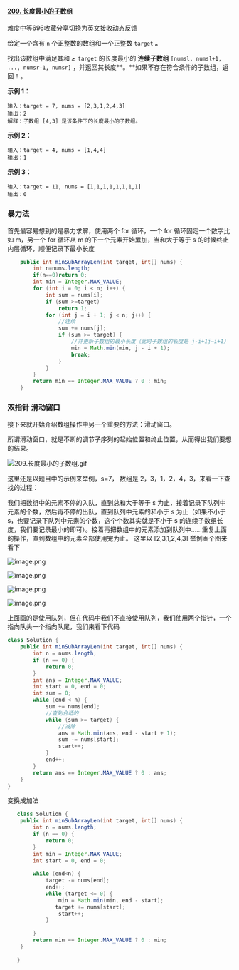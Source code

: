 #### [209. 长度最小的子数组](https://leetcode-cn.com/problems/minimum-size-subarray-sum/)

难度中等696收藏分享切换为英文接收动态反馈

给定一个含有 `n` 个正整数的数组和一个正整数 `target` **。**

找出该数组中满足其和 `≥ target` 的长度最小的 **连续子数组** `[numsl, numsl+1, ..., numsr-1, numsr]` ，并返回其长度**。**如果不存在符合条件的子数组，返回 `0` 。

 

**示例 1：**

```
输入：target = 7, nums = [2,3,1,2,4,3]
输出：2
解释：子数组 [4,3] 是该条件下的长度最小的子数组。
```

**示例 2：**

```
输入：target = 4, nums = [1,4,4]
输出：1
```

**示例 3：**

```
输入：target = 11, nums = [1,1,1,1,1,1,1,1]
输出：0
```

### 暴力法

首先最容易想到的是暴力求解，使用两个 for 循环，一个 for 循环固定一个数字比如 m，另一个 for 循环从 m 的下一个元素开始累加，当和大于等于 s 的时候终止内层循环，顺便记录下最小长度

```java
    public int minSubArrayLen(int target, int[] nums) {
        int n=nums.length;
        if(n==0)return 0;
        int min = Integer.MAX_VALUE;
        for (int i = 0; i < n; i++) {
            int sum = nums[i];
            if (sum >=target)
                return 1;
            for (int j = i + 1; j < n; j++) {
                //连续
                sum += nums[j];
                if (sum >= target) {
                    //并更新子数组的最小长度（此时子数组的长度是 j-i+1j−i+1）
                    min = Math.min(min, j - i + 1);
                    break;
                }
            }
        }
        return min == Integer.MAX_VALUE ? 0 : min;
    }


```

### 双指针  滑动窗口

接下来就开始介绍数组操作中另一个重要的方法：滑动窗口。

所谓滑动窗口，就是不断的调节子序列的起始位置和终止位置，从而得出我们要想的结果。

![209.长度最小的子数组.gif](https://pic.leetcode-cn.com/1626251110-hOsxXM-209.%E9%95%BF%E5%BA%A6%E6%9C%80%E5%B0%8F%E7%9A%84%E5%AD%90%E6%95%B0%E7%BB%84.gif)

这里还是以题目中的示例来举例，s=7， 数组是 2，3，1，2，4，3，来看一下查找的过程：

我们把数组中的元素不停的入队，直到总和大于等于 s 为止，接着记录下队列中元素的个数，然后再不停的出队，直到队列中元素的和小于 s 为止（如果不小于 s，也要记录下队列中元素的个数，这个个数其实就是不小于 s 的连续子数组长度，我们要记录最小的即可）。接着再把数组中的元素添加到队列中……重复上面的操作，直到数组中的元素全部使用完为止。
这里以 [2,3,1,2,4,3] 举例画个图来看下

![image.png](https://pic.leetcode-cn.com/10ca012c2f0170afcac5e5996add20c32c36a82f4bb4a6187897bb948ace5fe2-image.png)

![image.png](https://pic.leetcode-cn.com/2da8cf86a2a3df3c95ed7d95add574dca2d8bae8420addd0fa6b8c55fa3db081-image.png)

![image.png](https://pic.leetcode-cn.com/ca74b1a2ad0eb5a4ebf8647a332161b140c8ebdd71cd5d19bef16e9bf0a43c95-image.png)

![image.png](https://pic.leetcode-cn.com/72f39b5cd7eb5f866e24d0a31eb3eac7d57cf3ad202ad40d30f103833c1f5a69-image.png)

上面画的是使用队列，但在代码中我们不直接使用队列，我们使用两个指针，一个指向队头一个指向队尾，我们来看下代码





```java
class Solution {
    public int minSubArrayLen(int target, int[] nums) {
        int n = nums.length;
        if (n == 0) {
            return 0;
        }
        int ans = Integer.MAX_VALUE;
        int start = 0, end = 0;
        int sum = 0;
        while (end < n) {
            sum += nums[end];
            //查到合适的
            while (sum >= target) {
                //减除
                ans = Math.min(ans, end - start + 1);
                sum -= nums[start];
                start++;
            }
            end++;
        }
        return ans == Integer.MAX_VALUE ? 0 : ans;
    }
}

```

变换成加法

```java
   class Solution {
    public int minSubArrayLen(int target, int[] nums) {
        int n = nums.length;
        if (n == 0) {
            return 0;
        }
        int min = Integer.MAX_VALUE;
        int start = 0, end = 0;
        
        while (end<n) {
            target -= nums[end];
            end++;
            while (target <= 0) {
                min = Math.min(min, end - start);
               target += nums[start];
                start++;
            }
            
        }
        return min == Integer.MAX_VALUE ? 0 : min;
    }
    
   }

```

